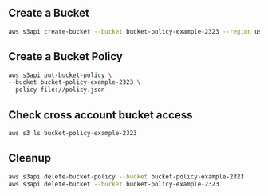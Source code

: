 ## Create a Bucket

```sh
aws s3api create-bucket --bucket bucket-policy-example-2323 --region us-east-1
```

## Create a Bucket Policy

```sh
aws s3api put-bucket-policy \
--bucket bucket-policy-example-2323 \
--policy file://policy.json
```

## Check cross account bucket access

```sh
aws s3 ls bucket-policy-example-2323
```

## Cleanup

```sh
aws s3api delete-bucket-policy --bucket bucket-policy-example-2323
aws s3api delete-bucket --bucket bucket-policy-example-2323
```

